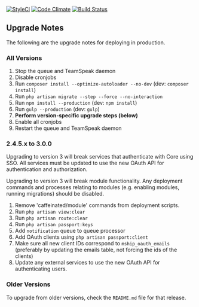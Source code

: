 [![StyleCI](https://styleci.io/repos/75443611/shield?branch=development&style=flat)](https://styleci.io/repos/75443611)
[![Code Climate](https://codeclimate.com/github/VATSIM-UK/core/badges/gpa.svg)](https://codeclimate.com/github/VATSIM-UK/core)
[![Build Status](https://travis-ci.org/VATSIM-UK/core.svg?branch=production)](https://travis-ci.org/VATSIM-UK/core)

## Upgrade Notes

The following are the upgrade notes for deploying in production.

### All Versions

1. Stop the queue and TeamSpeak daemon
2. Disable cronjobs
3. Run `composer install --optimize-autoloader --no-dev` (dev: `composer install`)
4. Run `php artisan migrate --step --force --no-interaction`
6. Run `npm install --production` (dev: `npm install`)
7. Run `gulp --production` (dev: `gulp`)
8. **Perform version-specific upgrade steps (below)**
9. Enable all cronjobs
10. Restart the queue and TeamSpeak daemon

### 2.4.5.x to 3.0.0

Upgrading to version 3 will break services that authenticate with Core using
SSO. All services must be updated to use the new OAuth API for authentication
and authorization.

Upgrading to version 3 will break module functionality. Any deployment commands
and processes relating to modules (e.g. enabling modules, running migrations)
should be disabled.

1. Remove 'caffeinated/module' commands from deployment scripts.
1. Run `php artisan view:clear`
2. Run `php artisan route:clear`
1. Run `php artisan passport:keys`
3. Add `notification` queue to queue processor
2. Add OAuth clients using `php artisan passport:client`
3. Make sure all new client IDs correspond to `mship_oauth_emails`
(preferably by updating the emails table, not forcing the ids of the clients)
1. Update any external services to use the new OAuth API for authenticating users.

### Older Versions

To upgrade from older versions, check the `README.md` file for that release.
